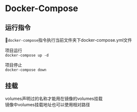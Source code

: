# Docker-Compose

## 运行指令

`docker-compose`指令执行当前文件夹下docker-compose.yml文件

项目运行  
`docker-compose up -d`

项目停止  
`docker-compose down`



## 挂载
volumes声明过的名称才能用在镜像的volumes挂载  
镜像中volumes挂载地址也可以使用相对路径

